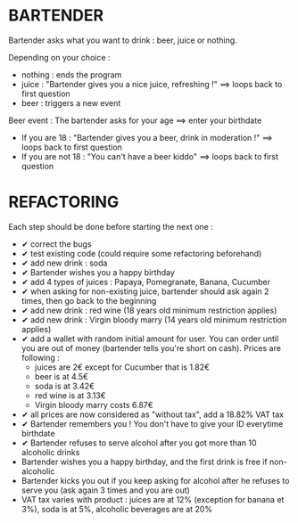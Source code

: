 BARTENDER
===

Bartender asks what you want to drink : beer, juice or nothing.

Depending on your choice :
- nothing : ends the program
- juice : "Bartender gives you a nice juice, refreshing !" ==> loops back to first question
- beer : triggers a new event

Beer event : The bartender asks for your age ==> enter your birthdate
- If you are 18 : "Bartender gives you a beer, drink in moderation !" ==> loops back to first question
- If you are not 18 : "You can't have a beer kiddo"  ==> loops back to first question


REFACTORING
===
Each step should be done before starting the next one :
- &#10004; correct the bugs
- &#10004; test existing code (could require some refactoring beforehand)
- &#10004; add new drink : soda
- &#10004; Bartender wishes you a happy birthday
- &#10004; add 4 types of juices : Papaya, Pomegranate, Banana, Cucumber
- &#10004; when asking for non-existing juice, bartender should ask again 2 times, then go back to the beginning
- &#10004; add new drink : red wine (18 years old minimum restriction applies)
- &#10004; add new drink : Virgin bloody marry (14 years old minimum restriction applies)
- &#10004; add a wallet with random initial amount for user. You can order until you are out of money (bartender tells you're
  short on cash). Prices are following :
  - juices are 2€ except for Cucumber that is 1.82€
  - beer is at 4.5€
  - soda is at 3.42€
  - red wine is at 3.13€
  - Virgin bloody marry costs 6.87€
- &#10004; all prices are now considered as "without tax", add a 18.82% VAT tax
- &#10004; Bartender remembers you ! You don't have to give your ID everytime birthdate
- &#10004; Bartender refuses to serve alcohol after you got more than 10 alcoholic drinks
- Bartender wishes you a happy birthday, and the first drink is free if non-alcoholic
- Bartender kicks you out if you keep asking for alcohol after he refuses to serve you (ask again 3 times and you are out)
- VAT tax varies with product : juices are at 12% (exception for banana et 3%), soda is at 5%, alcoholic beverages are at 20%
